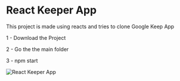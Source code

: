 # React Keeper App

This project is made using reacts and tries to clone Google Keep App

1 - Download the Project

2 - Go the the main folder

3 - npm start

![React Keeper App](img/1.png)